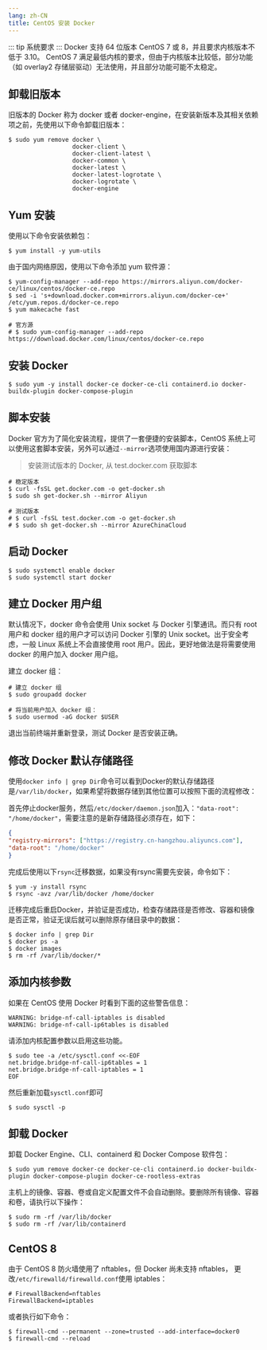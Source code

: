 ```yaml
---
lang: zh-CN
title: CentOS 安装 Docker
---
```


::: tip 系统要求
:::
Docker 支持 64 位版本 CentOS 7 或 8，并且要求内核版本不低于 3.10。 CentOS 7 满足最低内核的要求，但由于内核版本比较低，部分功能（如 overlay2 存储层驱动）无法使用，并且部分功能可能不太稳定。


## 卸载旧版本
旧版本的 Docker 称为 docker 或者 docker-engine，在安装新版本及其相关依赖项之前，先使用以下命令卸载旧版本：

```shell
$ sudo yum remove docker \
                  docker-client \
                  docker-client-latest \
                  docker-common \
                  docker-latest \
                  docker-latest-logrotate \
                  docker-logrotate \
                  docker-engine
```

## Yum 安装
使用以下命令安装依赖包：
```shell
$ yum install -y yum-utils
```

由于国内网络原因，使用以下命令添加 yum 软件源：
```shell
$ yum-config-manager --add-repo https://mirrors.aliyun.com/docker-ce/linux/centos/docker-ce.repo
$ sed -i 's+download.docker.com+mirrors.aliyun.com/docker-ce+' /etc/yum.repos.d/docker-ce.repo
$ yum makecache fast

# 官方源
# $ sudo yum-config-manager --add-repo https://download.docker.com/linux/centos/docker-ce.repo
```

## 安装 Docker
```shell
$ sudo yum -y install docker-ce docker-ce-cli containerd.io docker-buildx-plugin docker-compose-plugin
```



## 脚本安装
Docker 官方为了简化安装流程，提供了一套便捷的安装脚本，CentOS 系统上可以使用这套脚本安装，另外可以通过`--mirror`选项使用国内源进行安装：
> 安装测试版本的 Docker, 从 test.docker.com 获取脚本
```shell
# 稳定版本
$ curl -fsSL get.docker.com -o get-docker.sh
$ sudo sh get-docker.sh --mirror Aliyun

# 测试版本
# $ curl -fsSL test.docker.com -o get-docker.sh
# $ sudo sh get-docker.sh --mirror AzureChinaCloud
```


## 启动 Docker
```shell
$ sudo systemctl enable docker
$ sudo systemctl start docker
```

## 建立 Docker 用户组
默认情况下，docker 命令会使用 Unix socket 与 Docker 引擎通讯。而只有 root 用户和 docker 组的用户才可以访问 Docker 引擎的 Unix socket。出于安全考虑，一般 Linux 系统上不会直接使用 root 用户。因此，更好地做法是将需要使用 docker 的用户加入 docker 用户组。

建立 docker 组：
```shell
# 建立 docker 组
$ sudo groupadd docker

# 将当前用户加入 docker 组：
$ sudo usermod -aG docker $USER
```
退出当前终端并重新登录，测试 Docker 是否安装正确。

## 修改 Docker 默认存储路径
使用`docker info | grep Dir`命令可以看到Docker的默认存储路径是`/var/lib/docker`，如果希望将数据存储到其他位置可以按照下面的流程修改：


首先停止docker服务，然后`/etc/docker/daemon.json`加入：`"data-root": "/home/docker"`，需要注意的是新存储路径必须存在，如下：

```json
{  
"registry-mirrors": ["https://registry.cn-hangzhou.aliyuncs.com"],
"data-root": "/home/docker"  
}
```
完成后使用以下`rsync`迁移数据，如果没有rsync需要先安装，命令如下：
```shell
$ yum -y install rsync
$ rsync -avz /var/lib/docker /home/docker
```

迁移完成后重启Docker，并验证是否成功，检查存储路径是否修改、容器和镜像是否正常，验证无误后就可以删除原存储目录中的数据：
```shell
$ docker info | grep Dir
$ docker ps -a
$ docker images
$ rm -rf /var/lib/docker/*
```

## 添加内核参数
如果在 CentOS 使用 Docker 时看到下面的这些警告信息：
```shell
WARNING: bridge-nf-call-iptables is disabled
WARNING: bridge-nf-call-ip6tables is disabled
```
请添加内核配置参数以启用这些功能。
```shell
$ sudo tee -a /etc/sysctl.conf <<-EOF
net.bridge.bridge-nf-call-ip6tables = 1
net.bridge.bridge-nf-call-iptables = 1
EOF
```
然后重新加载`sysctl.conf`即可
```shell
$ sudo sysctl -p
```

## 卸载 Docker
卸载 Docker Engine、CLI、containerd 和 Docker Compose 软件包：
```shell
$ sudo yum remove docker-ce docker-ce-cli containerd.io docker-buildx-plugin docker-compose-plugin docker-ce-rootless-extras
```
主机上的镜像、容器、卷或自定义配置文件不会自动删除。要删除所有镜像、容器和卷，请执行以下操作：
```shell
$ sudo rm -rf /var/lib/docker
$ sudo rm -rf /var/lib/containerd
```


## CentOS 8
由于 CentOS 8 防火墙使用了 nftables，但 Docker 尚未支持 nftables， 更改`/etc/firewalld/firewalld.conf`使用 iptables：
```shell
# FirewallBackend=nftables
FirewallBackend=iptables
```
或者执行如下命令：
```shell
$ firewall-cmd --permanent --zone=trusted --add-interface=docker0
$ firewall-cmd --reload
```